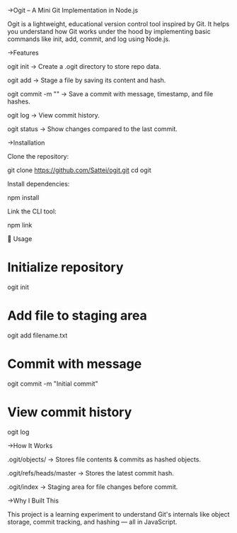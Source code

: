 ->Ogit – A Mini Git Implementation in Node.js

Ogit is a lightweight, educational version control tool inspired by Git.
It helps you understand how Git works under the hood by implementing basic commands like init, add, commit, and log using Node.js.

->Features

ogit init → Create a .ogit directory to store repo data.

ogit add <filename> → Stage a file by saving its content and hash.

ogit commit -m "<message>" → Save a commit with message, timestamp, and file hashes.

ogit log → View commit history.

ogit status → Show changes compared to the last commit.

->Installation

Clone the repository:

git clone https://github.com/Sattei/ogit.git
cd ogit


Install dependencies:

npm install


Link the CLI tool:

npm link

🚀 Usage
# Initialize repository
ogit init

# Add file to staging area
ogit add filename.txt

# Commit with message
ogit commit -m "Initial commit"

# View commit history
ogit log

->How It Works

.ogit/objects/ → Stores file contents & commits as hashed objects.

.ogit/refs/heads/master → Stores the latest commit hash.

.ogit/index → Staging area for file changes before commit.

->Why I Built This

This project is a learning experiment to understand Git's internals like object storage, commit tracking, and hashing — all in JavaScript.
